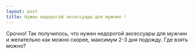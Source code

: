 ```yaml
---
layout: post 
title: Нужен недорогой аксессуары для мужчин ! 
--- 
```

Срочно! Так получилось, что нужен недорогой аксессуары для мужчин и желательно как можно скорее, максимум 2-3 дня подожду. Где взять можно?